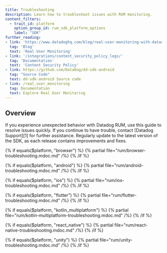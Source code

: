 ```yaml
---
title: Troubleshooting
description: Learn how to troubleshoot issues with RUM monitoring.
content_filters:
  - trait_id: platform
    option_group_id: rum_sdk_platform_options
    label: "SDK"
further_reading:
- link: 'https://www.datadoghq.com/blog/real-user-monitoring-with-datadog/'
  tag: 'Blog'
  text: 'Real User Monitoring'
- link: '/integrations/content_security_policy_logs/'
  tag: 'Documentation'
  text: 'Content Security Policy'
- link: https://github.com/DataDog/dd-sdk-android
  tag: "Source Code"
  text: dd-sdk-android Source code
- link: /real_user_monitoring
  tag: Documentation
  text: Explore Real User Monitoring
---
```


## Overview

If you experience unexpected behavior with Datadog RUM, use this guide to resolve issues quickly. If you continue to have trouble, contact [Datadog Support][1] for further assistance. Regularly update to the latest version of the SDK, as each release contains improvements and fixes.

{% if equals($platform, "browser") %}
  {% partial file="rum/browser-troubleshooting.mdoc.md" /%}
{% /if %}

{% if equals($platform, "android") %}
  {% partial file="rum/android-troubleshooting.mdoc.md" /%}
{% /if %}

{% if equals($platform, "ios") %}
  {% partial file="rum/ios-troubleshooting.mdoc.md" /%}
{% /if %}

{% if equals($platform, "flutter") %}
  {% partial file="rum/flutter-troubleshooting.mdoc.md" /%}
{% /if %}

{% if equals($platform, "kotlin_multiplatform") %}
  {% partial file="rum/kotlin-multiplatform-troubleshooting.mdoc.md" /%}
{% /if %}

{% if equals($platform, "react_native") %}
  {% partial file="rum/react-native-troubleshooting.mdoc.md" /%}
{% /if %}

{% if equals($platform, "unity") %}
  {% partial file="rum/unity-troubleshooting.mdoc.md" /%}
{% /if %}
